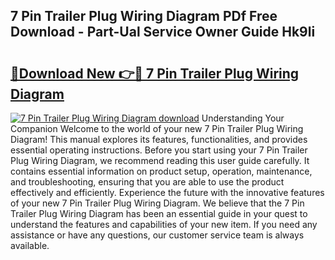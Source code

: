 ## 7 Pin Trailer Plug Wiring Diagram PDf Free Download - Part-Ual Service Owner Guide Hk9li

# <h2><a href="http://dfma4x.blite.top/?on=7+Pin+Trailer+Plug+Wiring+Diagram">🔗Download New 👉🔴 7 Pin Trailer Plug Wiring Diagram</a></h2>

[![7 Pin Trailer Plug Wiring Diagram download](https://i.imgur.com/lujVjoI.png)](http://dfma4x.blite.top/?on=7+Pin+Trailer+Plug+Wiring+Diagram)
Understanding Your Companion Welcome to the world of your new 7 Pin Trailer Plug Wiring Diagram! This manual explores its features, functionalities, and provides essential operating instructions. Before you start using your 7 Pin Trailer Plug Wiring Diagram, we recommend reading this user guide carefully. It contains essential information on product setup, operation, maintenance, and troubleshooting, ensuring that you are able to use the product effectively and efficiently. Experience the future with the innovative features of your new 7 Pin Trailer Plug Wiring Diagram. We believe that the 7 Pin Trailer Plug Wiring Diagram has been an essential guide in your quest to understand the features and capabilities of your new item. If you need any assistance or have any questions, our customer service team is always available.
